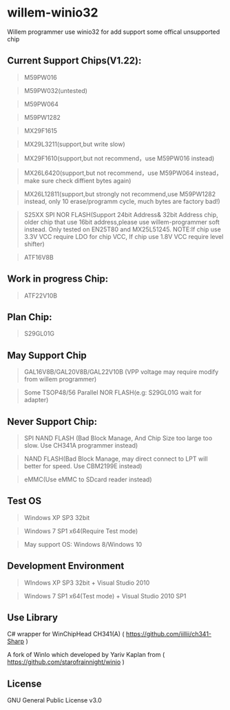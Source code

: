 # willem-winio32
Willem programmer use winio32 for add support some offical unsupported chip

## Current Support Chips(V1.22):

>M59PW016

>M59PW032(untested)

>M59PW064

>M59PW1282

>MX29F1615

>MX29L3211(support,but write slow)

>MX29F1610(support,but not recommend，use M59PW016 instead)

>MX26L6420(support,but not recommend，use M59PW064 instead，make sure check diffient bytes again)

>MX26L12811(support,but strongly not recommend,use M59PW1282 instead, only 10 erase/programm cycle, much bytes are factory bad!)

>S25XX SPI NOR FLASH(Support 24bit Address& 32bit Address chip, older chip that use 16bit address,please use willem-programmer soft instead. Only tested on EN25T80 and MX25L51245. NOTE:If chip use 3.3V VCC require LDO for chip VCC, If chip use 1.8V VCC require level shifter)

>ATF16V8B

## Work in progress Chip:

>ATF22V10B


## Plan Chip:

>S29GL01G

## May Support Chip

>GAL16V8B/GAL20V8B/GAL22V10B (VPP voltage may require modify from willem programmer)

>Some TSOP48/56 Parallel NOR FLASH(e.g: S29GL01G wait for adapter)

## Never Support Chip:

>SPI NAND FLASH (Bad Block Manage, And Chip Size too large too slow. Use CH341A programmer instead)

>NAND FLASH(Bad Block Manage, may direct connect to LPT will better for speed. Use CBM2199E instead)

>eMMC(Use eMMC to SDcard reader instead)

## Test OS

>Windows XP SP3 32bit

>Windows 7 SP1 x64(Require Test mode)

>May support OS: Windows 8/Windows 10

## Development Environment
>WIndows XP SP3 32bit + Visual Studio 2010

>Windows 7 SP1 x64(Test mode) + Visual Studio 2010 SP1

## Use Library
C# wrapper for WinChipHead CH341(A) ( https://github.com/iillii/ch341-Sharp )

A fork of WinIo which developed by Yariv Kaplan from ( https://github.com/starofrainnight/winio )

## License

GNU General Public License v3.0